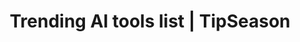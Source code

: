 ---
layout: ai-tools
title: Trending AI tools list | TipSeason
permalink: /ai-tools
featured: true
---